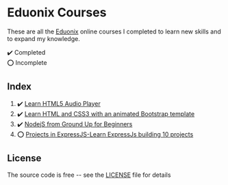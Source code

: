 # Eduonix Courses

These are all the [Eduonix][eduonix] online courses I completed to learn new skills and to expand my knowledge.

:heavy_check_mark: Completed  
:o: Incomplete

## Index

1. :heavy_check_mark: [Learn HTML5 Audio Player](learn-html5-audio-player/README.md)
2. :heavy_check_mark: [Learn HTML and CSS3 with an animated Bootstrap template](learn-html-and-css3-with-an-animated-bootstrap-template/README.md)
3. :heavy_check_mark: [NodejS from Ground Up for Beginners](https://www.eduonix.com/dashboard/nodejs-from-ground-up-for-beginners)
4. :o: [Projects in ExpressJS-Learn ExpressJs building 10 projects](https://www.eduonix.com/dashboard/Projects-in-ExpressJS-Learn-ExpressJs-building-10-projects)

## License

The source code is free -- see the [LICENSE](LICENSE) file for details

[eduonix]: https://www.eduonix.com/
